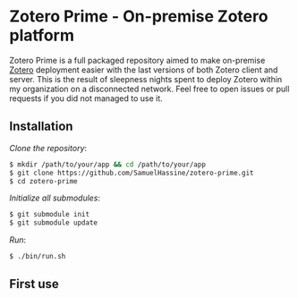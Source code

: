 # Zotero Prime - On-premise Zotero platform

Zotero Prime is a full packaged repository aimed to make on-premise [Zotero](https://www.zotero.org) deployment easier with the last versions of both Zotero client and server. This is the result of sleepness nights spent to deploy Zotero within my organization on a disconnected network. Feel free to open issues or pull requests if you did not managed to use it.

## Installation

*Clone the repository*:
```bash
$ mkdir /path/to/your/app && cd /path/to/your/app
$ git clone https://github.com/SamuelHassine/zotero-prime.git
$ cd zotero-prime
```

*Initialize all submodules*:
```bash
$ git submodule init
$ git submodule update
```

*Run*:
```bash
$ ./bin/run.sh
```

## First use


